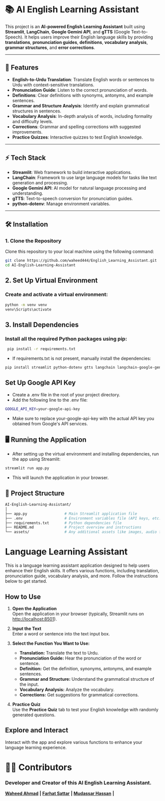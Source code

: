 # 📚 AI English Learning Assistant

This project is an **AI-powered English Learning Assistant** built using **Streamlit**, **LangChain**, **Google Gemini API**, and **gTTS** (Google Text-to-Speech). It helps users improve their English language skills by providing **translations**, **pronunciation guides**, **definitions**, **vocabulary analysis**, **grammar structures**, and **error corrections**.

---

## 🚀 Features

- **English-to-Urdu Translation**: Translate English words or sentences to Urdu with context-sensitive translations.
- **Pronunciation Guide**: Listen to the correct pronunciation of words.
- **Definitions**: Clear definitions with synonyms, antonyms, and example sentences.
- **Grammar and Structure Analysis**: Identify and explain grammatical structures in sentences.
- **Vocabulary Analysis**: In-depth analysis of words, including formality and difficulty levels.
- **Corrections**: Grammar and spelling corrections with suggested improvements.
- **Practice Quizzes**: Interactive quizzes to test English knowledge.

---

## ⚡️ Tech Stack

- **Streamlit**: Web framework to build interactive applications.
- **LangChain**: Framework to use large language models for tasks like text generation and processing.
- **Google Gemini API**: AI model for natural language processing and understanding.
- **gTTS**: Text-to-speech conversion for pronunciation guides.
- **python-dotenv**: Manage environment variables.

---

## 🛠️ Installation

### 1. Clone the Repository

Clone this repository to your local machine using the following command:

```bash
git clone https://github.com/waheed444/English_Learning_Assistant.git
cd AI-English-Learning-Assistant
```

## 2. Set Up Virtual Environment
### Create and activate a virtual environment:

```bash
python -m venv venv
venv\Scripts\activate
```
## 3. Install Dependencies
### Install all the required Python packages using pip:

```bash
 pip install -r requirements.txt
```
- If requirements.txt is not present, manually install the dependencies:

```bash
pip install streamlit python-dotenv gtts langchain langchain-google-genai pydantic requests
```

##  Set Up Google API Key
-  Create a .env file in the root of your project directory.
- Add the following line to the .env file:
```bash
GOOGLE_API_KEY=your-google-api-key
```
- Make sure to replace your-google-api-key with the actual API key you obtained from Google's API services.

## 🖥️ Running the Application
- After setting up the virtual environment and installing dependencies, run the app using Streamlit:
```bash
streamlit run app.py
```
- This will launch the application in your browser.

## 🎨 Project Structure

```bash
AI-English-Learning-Assistant/
│
├── app.py                 # Main Streamlit application file
├── .env                   # Environment variables file (API keys, etc.)
├── requirements.txt       # Python dependencies file
├── README.md              # Project overview and instructions
└── assets/                # Any additional assets like images, audio files 
```

# Language Learning Assistant

This is a language learning assistant application designed to help users enhance their English skills. It offers various functions, including translation, pronunciation guide, vocabulary analysis, and more. Follow the instructions below to get started.

## How to Use

1. **Open the Application**  
   Open the application in your browser (typically, Streamlit runs on [http://localhost:8501](http://localhost:8501)).

2. **Input the Text**  
   Enter a word or sentence into the text input box.

3. **Select the Function You Want to Use:**
   - **Translation:** Translate the text to Urdu.
   - **Pronunciation Guide:** Hear the pronunciation of the word or sentence.
   - **Definition:** Get the definition, synonyms, antonyms, and example sentences.
   - **Grammar and Structure:** Understand the grammatical structure of the input.
   - **Vocabulary Analysis:** Analyze the vocabulary.
   - **Corrections:** Get suggestions for grammatical corrections.

4. **Practice Quiz**  
   Use the **Practice Quiz** tab to test your English knowledge with randomly generated questions.

## Explore and Interact

Interact with the app and explore various functions to enhance your language learning experience.

# 🧑‍💻 Contributors

### Developer and Creator of this AI English Learning Assistant.

**[Waheed Ahmad](https://github.com/waheed444)** **|** **[Farhat Sattar](https://github.com/farhatsattar)** **|** **[Mudassar Hassan](https://github.com/MudassarHassan013)** **|** 
